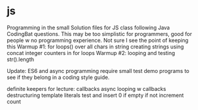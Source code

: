 js
==


Programming in the small Solution files for JS class following Java CodingBat questions. 
This may be too simplistic for programmers, good for people w no programming experience. Not sure I see the point of keeping this
Warmup #1: 
for loops() over all chars in string
creating strings using concat
integer 
counters in for loops
Warmup #2: 
looping and testing str().length

Update: ES6 and async programming require small test demo programs to see if they belong in a coding style guide. 

definite keepers for lecture:
callbacks 
async looping w callbacks
destructuring
template literals
test and insert 0 if empty if not increment count









